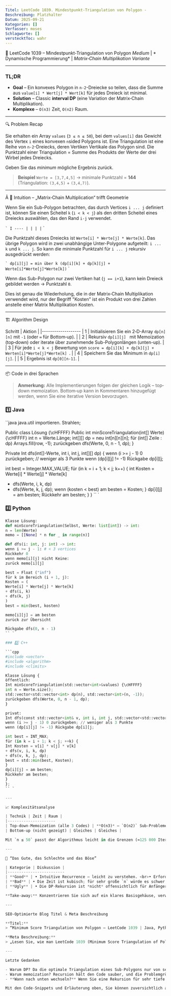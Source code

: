 ```yaml
---
Titel: LeetCode 1039. Mindestpunkt-Triangulation von Polygon -
Beschreibung: Platzhalter
Datum: 2025-09-21
Kategorien: []
Verfasser: moses
Schlagworte: []
verstecktToc: wahr
---
```

📌 LeetCode 1039 – Mindestpunkt-Triangulation von Polygon
*Medium* | * Dynamische Programmierung* | *Matrix‐Chain Multiplikation Variante*

---

### TL;DR
- **Goal** – Ein konvexes Polygon in `n‐2`-Dreiecke so teilen, dass die Summe aus
`value[i] * Wert[j] * Wert[k]` für jedes Dreieck ist minimal.
- **Solution** – Classic **interval DP** (eine Variation der Matrix‐Chain Multiplikation).
- **Komplexe** – `O(n3)` Zeit, `O(n2)` Raum.

---

🔍 Problem Recap

Sie erhalten ein Array `values` (`3 ≤ n ≤ 50`), bei dem `values[i]` das Gewicht des Vertex `i` eines konvexen `n`sided Polygons ist.
Eine Triangulation ist eine Reihe von `n‐2`-Dreiecks, deren Vertiken Vertikale das Polygon sind.
Die Punktzahl einer Triangulation = Summe des Produkts der Werte der drei Wirbel jedes Dreiecks.

Geben Sie das *minimum* mögliche Ergebnis zurück.

> **Beispiel**
> `Werte = [3,7,4,5]` → minimale Punktzahl = **144** (Triangulation: `(3,4,5)` + `(3,4,7)`).

---

Â 🧠 Intuition – „Matrix‐Chain Multiplication“ trifft Geometrie

Wenn Sie ein Sub-Polygon betrachten, das durch Vertices `i ... j` definiert ist, können Sie einen Scheitel `k` (`i < k < j`) als den dritten Scheitel eines Dreiecks auswählen, das den Rand `i‐j` verwendet.

`` `
I ----
| |
| |
`` `

Die Punktzahl dieses Dreiecks ist `Werte[i] * Werte[j] * Werte[k]`.
Das übrige Polygon wird in zwei unabhängige Unter-Polygone aufgeteilt: `i ... k` und `k ... j`.
So kann die minimale Punktzahl für `i ... j` rekursiv ausgedrückt werden:

`` `
dp[i][j] = min über k (dp[i][k] + dp[k][j] + Werte[i]*Werte[j]*Werte[k])
`` `

Wenn das Sub-Polygon nur zwei Vertiken hat (`j == i+1`), kann kein Dreieck gebildet werden → Punktzahl `0`.

Dies ist genau die Wiederholung, die in der Matrix‐Chain Multiplikation verwendet wird, nur der Begriff "Kosten" ist ein Produkt von drei Zahlen anstelle einer Matrix Multiplikation Kosten.

---

🏗️ Algorithm Design

Schritt | Aktion |
|-------------------
| 1 | Initialisieren Sie ein 2‐D-Array `dp[n][n]` mit `-1` (oder `∞` für Bottom‐up). |
| 2 | Rekursiv `dp[i][j] ` mit Memoization (top‐down) oder iterate über zunehmende Sub-Polygonlängen (unten-up). |
| 3 | Für jede `i < k < j` Bewertung von `score = dp[i][k] + dp[k][j] + Werten[i]*Werte[j]*Werte[k] `. |
| 4 | Speichern Sie das Minimum in `dp[i][j]`. |
| 5 | Ergebnis ist `dp[0][n-1]`. |

---

📦 Code in drei Sprachen

> **Anmerkung:** Alle Implementierungen folgen der gleichen Logik – top‐down memoization.
> Bottom‐up kann in Kommentaren hinzugefügt werden, wenn Sie eine iterative Version bevorzugen.

### 1️⃣ Java

``java
java.util importieren. Strahlen;

Public class Lösung {\cHFFFF}
Public int minScoreTriangulation(int[] Werte) {\cHFFFF}
int n = Werte.Länge;
int[][] dp = neu int[n][n][n];
für (int[] Zeile : dp) Arrays.fill(row, -1);
zurückgeben dfs(Werte, 0, n - 1, dp);
}

Private Int dfs(int[]-Werte, int i, int j, int[][] dp) {
wenn (i >= j - 1) 0 zurückgeben; // weniger als 3 Punkte
wenn (dp[i][j] != -1) Rückgabe dp[i][j;

int best = Integer.MAX_VALUE;
für (in k = i + 1; k < j; k++) {
int Kosten = Werte[i] * Werte[j] * Werte[k]
+ dfs(Werte, i, k, dp)
+ dfs(Werte, k, j, dp);
wenn (kosten < best) am besten = Kosten;
}
dp[i][j] = am besten;
Rückkehr am besten;
}
}
`` `

### 2️⃣ Python

```python
Klasse Lösung:
def minScoreTriangulation(Selbst, Werte: list[int]) -> int:
n = len(Werte)
memo = [[None] * n for _ in range(n)]

def dfs(i: int, j: int) -> int:
wenn i >= j - 1: # < 3 vertices
Rückkehr 0
wenn memo[i][j] nicht Keine:
zurück memo[i][j]

best = Float ("inf")
für k im Bereich (i + 1, j):
Kosten = (
Werte[i] * Werte[j] * Werte[k]
+ dfs(i, k)
+ dfs(k, j)
)
best = min(best, kosten)

memo[i][j] = am besten
zurück zur Übersicht

Rückgabe dfs(0, n - 1)
`` `

### 3️⃣ C++

```cpp
#include <vector>
#include <algorithm>
#include <climits>

Klasse Lösung {
öffentlich:
Int minScoreTriangulation(std::vector<int>&values) {\cHFFFF}
int n = Werte.size();
std::vector<std::vector<int> dp(n), std::vector<int>(n, -1));
zurückgeben dfs(Werte, 0, n - 1, dp);
}

privat:
Int dfs(const std::vector<int& v, int i, int j, std::vector<std::vector<int>>& dp) {
wenn (i >= j - 1) 0 zurückgeben; // weniger als 3 Punkte
wenn (dp[i][j] != -1) Rückgabe dp[i][j;

int best = INT_MAX;
für (in k = i + 1; k < j; ++k) {
Int Kosten = v[i] * v[j] * v[k]
+ dfs(v, i, k, dp)
+ dfs(v, k, j, dp);
best = std::min(best, Kosten);
}
dp[i][j] = am besten;
Rückkehr am besten;
}
};
`` `

---

📈 Komplexitätsanalyse

| Technik | Zeit | Raum |
|---------------------
| Top‐down-Memoization (alle 3 Codes) | **O(n3)* – `O(n2)` Sub‐Probleme, jede Scans `O(n)` Splits. | **O(n2)** – DP-Tabelle + Recursion Stack (`O(n)` Tiefe). |
| Bottom‐up (nicht gezeigt) | Gleiches | Gleiches |

Mit `n ≤ 50` passt der Algorithmus leicht in die Grenzen (≈125 000 Iterationen).

---

📜 “Das Gute, das Schlechte und das Böse”

| Kategorie | Diskussion |
|-------------------------
| **Good** | • Intuitive Recurrence – leicht zu verstehen. <br>• Erfordert nur `O(n2)` Speicher. <br>• Arbeitet für alle konvexe Polygone (keine versteckten Fälle). |
| **Bad** | • Die Zeit ist kubisch; für sehr große `n` würde es schwer werden (obwohl `n=50` ist gut). <br>• Das Produkt `Werte[i] * Werte[j] * Werte[k]` könnte 32-Bit-Int in Extremfällen überlaufen (wenn Werte größer waren). Im offiziellen Problem gebunden (`≤100`) ist es sicher. |
| **Ugly** | • Die DP-Rekursion ist *nicht* offensichtlich für Anfänger; sie können denken, “Matrix-Multiplikation” und verwirrt werden. <br>• Memoization braucht sorgfältiges Base-Case-Handling (`i >= j-1`). Ein Typo führt zu Stack-Überlauf oder falsche Antworten. <br>• In Sprachen mit kleinen Int-Bereichen (z.B. JavaScript) müssen Sie BigInt verwenden. |

**Take‐away:** Konzentrieren Sie sich auf ein klares Basisgehäuse, verwenden Sie bei Bedarf lange ganze Zahlen und Testrandfälle (`n=3`, alle gleichen Werte, aufsteigende/absteigende Arrays).

---

SEO‐Optimierte Blog Titel & Meta Beschreibung

**Titel:**
> “Minimum Score Triangulation von Polygon – LeetCode 1039 | Java, Python, C++ Solutions“

**Meta Beschreibung:**
> „Lesen Sie, wie man LeetCode 1039 (Minimum Score Triangulation of Polygon) mit top‐down Memoization löst. Voller Java-, Python- und C++-Code, Komplexitätsanalyse und ein tiefer Tauchgang in die guten, schlechten und hässlichen DP-Lösungen. „

---

Letzte Gedanken

- Warum DP? Da die optimale Triangulation eines Sub-Polygons nur von seinen Endpunkten abhängt, ist eine perfekte Passform für Intervall DP.
- Warum memoization? Recursion hält den Code sauber, und die Problemgröße (`n ≤ 50`) garantiert keine Stapelprobleme.
- **Wann nach unten wechseln?** Wenn Sie eine Rekursion für sehr tiefe Rekursionsgrenzen vermeiden oder die DP-Tabelle explizit vorordnen möchten.

Mit den Code-Snippets und Erläuterung oben, Sie können zuversichtlich anpacken **LeetCode 1039** in Interviews, Blog-Posts oder Codieren Wettbewerbe. Glückliche Kodierung